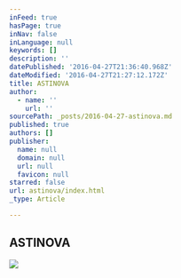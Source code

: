 ```yaml
---
inFeed: true
hasPage: true
inNav: false
inLanguage: null
keywords: []
description: ''
datePublished: '2016-04-27T21:36:40.968Z'
dateModified: '2016-04-27T21:27:12.172Z'
title: ASTINOVA
author:
  - name: ''
    url: ''
sourcePath: _posts/2016-04-27-astinova.md
published: true
authors: []
publisher:
  name: null
  domain: null
  url: null
  favicon: null
starred: false
url: astinova/index.html
_type: Article

---
```

## ASTINOVA
![](https://s3-us-west-2.amazonaws.com/the-grid-img/p/2b301d0e622b5e6661b915db86daccb2c4e4c448.png)